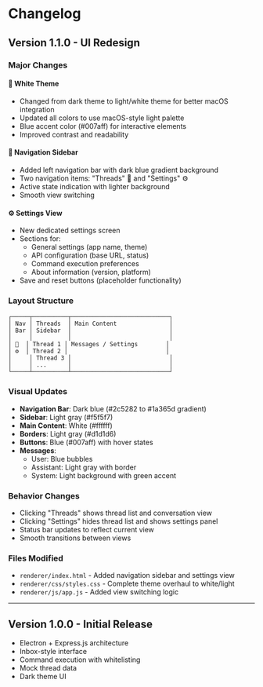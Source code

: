 # Changelog

## Version 1.1.0 - UI Redesign

### Major Changes

#### 🎨 White Theme
- Changed from dark theme to light/white theme for better macOS integration
- Updated all colors to use macOS-style light palette
- Blue accent color (#007aff) for interactive elements
- Improved contrast and readability

#### 🧭 Navigation Sidebar
- Added left navigation bar with dark blue gradient background
- Two navigation items: "Threads" 💬 and "Settings" ⚙️
- Active state indication with lighter background
- Smooth view switching

#### ⚙️ Settings View
- New dedicated settings screen
- Sections for:
  - General settings (app name, theme)
  - API configuration (base URL, status)
  - Command execution preferences
  - About information (version, platform)
- Save and reset buttons (placeholder functionality)

### Layout Structure

```
┌─────┬──────────┬────────────────────────────┐
│ Nav │ Threads  │ Main Content               │
│ Bar │ Sidebar  │                            │
│     │          │                            │
│ 💬  │ Thread 1 │ Messages / Settings        │
│ ⚙️  │ Thread 2 │                            │
│     │ Thread 3 │                            │
│     │ ...      │                            │
└─────┴──────────┴────────────────────────────┘
```

### Visual Updates

- **Navigation Bar**: Dark blue (#2c5282 to #1a365d gradient)
- **Sidebar**: Light gray (#f5f5f7)
- **Main Content**: White (#ffffff)
- **Borders**: Light gray (#d1d1d6)
- **Buttons**: Blue (#007aff) with hover states
- **Messages**: 
  - User: Blue bubbles
  - Assistant: Light gray with border
  - System: Light background with green accent

### Behavior Changes

- Clicking "Threads" shows thread list and conversation view
- Clicking "Settings" hides thread list and shows settings panel
- Status bar updates to reflect current view
- Smooth transitions between views

### Files Modified

- `renderer/index.html` - Added navigation sidebar and settings view
- `renderer/css/styles.css` - Complete theme overhaul to white/light
- `renderer/js/app.js` - Added view switching logic

---

## Version 1.0.0 - Initial Release

- Electron + Express.js architecture
- Inbox-style interface
- Command execution with whitelisting
- Mock thread data
- Dark theme UI

